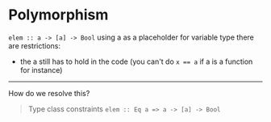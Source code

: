# Polymorphism
`elem :: a -> [a] -> Bool`
using a as a placeholder for variable type
there are restrictions:
 - the a still has to hold in the code (you can't do `x == a` if a is a function for instance)
 
---

How do we resolve this?
>Type class constraints
`elem :: Eq a => a -> [a] -> Bool`

